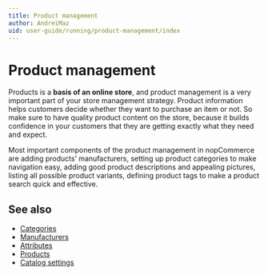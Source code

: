 ```yaml
---
title: Product management
author: AndreiMaz
uid: user-guide/running/product-management/index
---
```

# Product management

Products is a **basis of an online store**, and product management is a very important part of your store management strategy. Product information helps customers decide whether they want to purchase an item or not. So make sure to have quality product content on the store, because it builds confidence in your customers that they are getting exactly what they need and expect.

Most important components of the product management in nopCommerce are adding products’ manufacturers, setting up product categories to make navigation easy, adding good product descriptions and appealing pictures, listing all possible product variants, defining product tags to make a product search quick and effective.

## See also

* [Categories](xref:user-guide/running/product-management/categories)
* [Manufacturers](xref:user-guide/running/product-management/manufacturers)
* [Attributes](xref:user-guide/running/product-management/attributes/index)
* [Products](xref:user-guide/running/product-management/products/index)
* [Catalog settings](xref:user-guide/running/product-management/catalog-settings)
